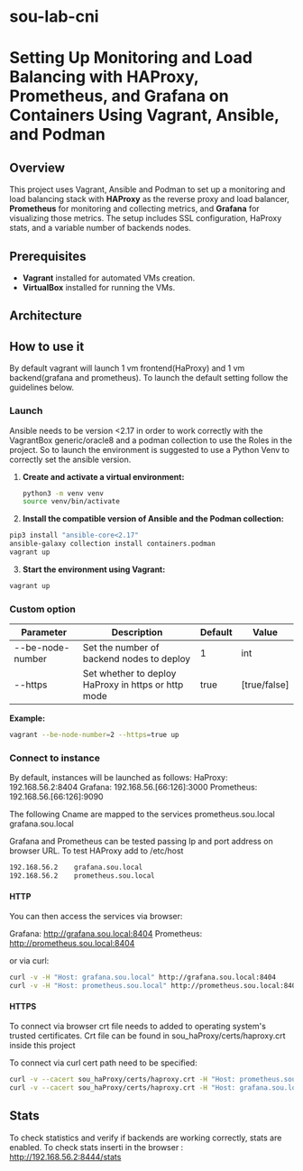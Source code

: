 # sou-lab-cni

# Setting Up Monitoring and Load Balancing with HAProxy, Prometheus, and Grafana on Containers Using Vagrant, Ansible, and Podman

## Overview
This project uses Vagrant, Ansible and Podman to set up a monitoring and load balancing stack with **HAProxy** as the reverse proxy and load balancer, **Prometheus** for monitoring and collecting metrics, and **Grafana** for visualizing those metrics. 
The setup includes SSL configuration, HaProxy stats, and a variable number of backends nodes.

## Prerequisites

- **Vagrant** installed for automated VMs creation.
- **VirtualBox** installed for running the VMs.

## Architecture


## How to use it
By default vagrant will launch 1 vm frontend(HaProxy) and 1 vm backend(grafana and prometheus).
To launch the default setting follow the guidelines below.

### Launch
Ansible needs to be version <2.17 in order to work correctly with the VagrantBox generic/oracle8 and a podman collection to use the Roles in the project.
So to launch the environment is suggested to use a Python Venv to correctly set the ansible version.

1. **Create and activate a virtual environment:**
   ```bash
   python3 -m venv venv 
   source venv/bin/activate
   ```
2. **Install the compatible version of Ansible and the Podman collection:**

```bash
pip3 install "ansible-core<2.17"
ansible-galaxy collection install containers.podman
vagrant up
```
3. **Start the environment using Vagrant:**

```bash
vagrant up
```

### Custom option
| Parameter        | Description                                         | Default | Value        |
|------------------|-----------------------------------------------------|---------|--------------|
| --be-node-number | Set the number of backend nodes to deploy           | 1       | int          |
| --https          | Set whether to deploy HaProxy in https or http mode | true    | [true/false] |

**Example:**
```bash
vagrant --be-node-number=2 --https=true up
```

### Connect to instance

By default, instances will be launched as follows:
HaProxy: 192.168.56.2:8404
Grafana: 192.168.56.[66:126]:3000 
Prometheus: 192.168.56.[66:126]:9090

The following Cname are mapped to the services
prometheus.sou.local
grafana.sou.local

Grafana and Prometheus can be tested passing Ip and port address on browser URL.
To test HAProxy add to /etc/host

```bash
192.168.56.2    grafana.sou.local
192.168.56.2    prometheus.sou.local
```

#### HTTP
You can then access the services via browser:

Grafana: http://grafana.sou.local:8404
Prometheus: http://prometheus.sou.local:8404

or via curl:
```bash
curl -v -H "Host: grafana.sou.local" http://grafana.sou.local:8404
curl -v -H "Host: prometheus.sou.local" http://prometheus.sou.local:8404
```
#### HTTPS
To connect via browser crt file needs to added to operating system's trusted certificates. Crt file can be found in sou_haProxy/certs/haproxy.crt inside this project

To connect via curl cert path need to be specified:

```bash
curl -v --cacert sou_haProxy/certs/haproxy.crt -H "Host: prometheus.sou.local" https://prometheus.sou.local:8443
curl -v --cacert sou_haProxy/certs/haproxy.crt -H "Host: grafana.sou.local" https://grafana.sou.local:8443
```
## Stats
To check statistics and verify if backends are working correctly, stats are enabled. 
To check stats inserti in the browser : http://192.168.56.2:8444/stats